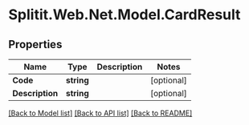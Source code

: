 # Splitit.Web.Net.Model.CardResult

## Properties

Name | Type | Description | Notes
------------ | ------------- | ------------- | -------------
**Code** | **string** |  | [optional] 
**Description** | **string** |  | [optional] 

[[Back to Model list]](../README.md#documentation-for-models) [[Back to API list]](../README.md#documentation-for-api-endpoints) [[Back to README]](../README.md)

